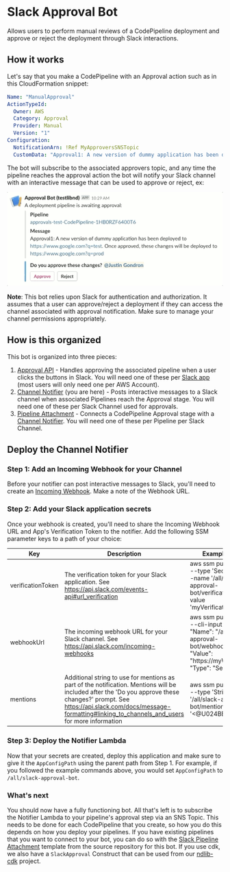 # Slack Approval Bot

Allows users to perform manual reviews of a CodePipeline deployment and approve or reject the deployment through Slack interactions.

## How it works

Let's say that you make a CodePipeline with an Approval action such as in this CloudFormation snippet:

```yaml
Name: "ManualApproval"
ActionTypeId:
  Owner: AWS
  Category: Approval
  Provider: Manual
  Version: "1"
Configuration:
  NotificationArn: !Ref MyApproversSNSTopic
  CustomData: "Approval1: A new version of dummy application has been deployed to https://www.google.com?q=test. Once approved, these changes will be deployed to https://www.google.com?q=prod"
```

The bot will subscribe to the associated approvers topic, and any time the pipeline reaches the approval action the bot will notify your Slack channel with an interactive message that can be used to approve or reject, ex:

![approval_example](https://github.com/ndlib/codepipeline-approvals/raw/master/slack_approval_example.gif)

**Note**: This bot relies upon Slack for authentication and authorization. It assumes that a user can approve/reject a deployment if they can access the channel associated with approval notification. Make sure to manage your channel permissions appropriately.

## How is this organized

This bot is organized into three pieces:

1. [Approval API](https://console.aws.amazon.com/lambda/home#/create/app?applicationId=arn:aws:serverlessrepo:us-east-1:230391840102:applications/Slack-Approval-Bot) - Handles approving the associated pipeline when a user clicks the buttons in Slack. You will need one of these per [Slack app](https://api.slack.com/slack-apps) (most users will only need one per AWS Account).
1. [Channel Notifier](https://console.aws.amazon.com/lambda/home#/create/app?applicationId=arn:aws:serverlessrepo:us-east-1:230391840102:applications/Slack-Approval-Bot-Notifier) (you are here) - Posts interactive messages to a Slack channel when associated Pipelines reach the Approval stage. You will need one of these per Slack Channel used for approvals.
1. [Pipeline Attachment](https://github.com/ndlib/codepipeline-approvals/blob/master/slack_pipeline_attachment.yaml) - Connects a CodePipeline Approval stage with a [Channel Notifier](https://console.aws.amazon.com/lambda/home#/create/app?applicationId=arn:aws:serverlessrepo:us-east-1:230391840102:applications/Slack-Approval-Bot-Notifier). You will need one of these per Pipeline per Slack Channel.

## Deploy the Channel Notifier

### Step 1: Add an Incoming Webhook for your Channel

Before your notifier can post interactive messages to Slack, you'll need to create an [Incoming Webhook](https://api.slack.com/messaging/webhooks). Make a note of the Webhook URL.

### Step 2: Add your Slack application secrets

Once your webhook is created, you'll need to share the Incoming Webhook URL and App's Verification Token to the notifier. Add the following SSM parameter keys to a path of your choice:

| Key | Description | Example Create |
|----|-----------|------ |
|verificationToken|The verification token for your Slack application. See https://api.slack.com/events-api#url_verification|aws ssm put-parameter --type 'SecureString' --name '/all/slack-approval-bot/verificationToken' --value 'myVerificationToken'|
|webhookUrl|The incoming webhook URL for your Slack channel. See https://api.slack.com/incoming-webhooks|aws ssm put-parameter --cli-input-json '{ "Name": "/all/slack-approval-bot/webhookUrl", "Value": "https://myWebhookUrl", "Type": "SecureString" }'|
|mentions|Additional string to use for mentions as part of the notification. Mentions will be included after the 'Do you approve these changes?' prompt. See https://api.slack.com/docs/message-formatting#linking_to_channels_and_users for more information|aws ssm put-parameter --type 'String' --name '/all/slack-approval-bot/mentions' --value '<@U024BE7LH>'|

### Step 3: Deploy the Notifier Lambda

Now that your secrets are created, deploy this application and make sure to give it the `AppConfigPath` using the parent path from Step 1. For example, if you followed the example commands above, you would set `AppConfigPath` to `/all/slack-approval-bot`.

### What's next

You should now have a fully functioning bot. All that's left is to subscribe the Notifier Lambda to your pipeline's approval step via an SNS Topic. This needs to be done for each CodePipeline that you create, so how you do this depends on how you deploy your pipelines. If you have existing pipelines that you want to connect to your bot, you can do so with the [Slack Pipeline Attachment](https://github.com/ndlib/codepipeline-approvals/blob/master/slack_pipeline_attachment.yaml) template from the source repository for this bot. If you use cdk, we also have a `SlackApproval` Construct that can be used from our [ndlib-cdk](https://github.com/ndlib/ndlib-cdk) project.
